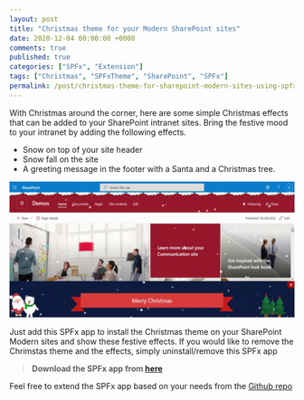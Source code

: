 ```yaml
---
layout: post
title: "Christmas theme for your Modern SharePoint sites"
date: 2020-12-04 00:00:00 +0000
comments: true
published: true
categories: ["SPFx", "Extension"]
tags: ["Christmas", "SPFxTheme", "SharePoint", "SPFx"]
permalink: /post/christmas-theme-for-sharepoint-modern-sites-using-spfx
---
```

With Christmas around the corner, here are some simple Christmas effects that can be added to your SharePoint intranet sites. Bring the festive mood to your intranet by adding the following effects.
- Snow on top of your site header
- Snow fall on the site
- A greeting message in the footer with a Santa and a Christmas tree.

![](/assets/images/christmas-effects.gif)

Just add this SPFx app to install the Christmas theme on your SharePoint Modern sites and show these festive effects. If you would like to remove the Chrimstas theme and the effects, simply uninstall/remove this SPFx app

>**Download the SPFx app from [here][1]**

Feel free to extend the SPFx app based on your needs from the [Github repo][2]

[1]:/assets/packages/spo-christmas-effects.sppkg
[2]:https://github.com/RamPrasadMeenavalli/spfx-sample-parts
